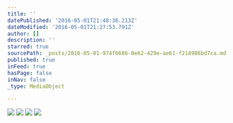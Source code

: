 ```yaml
---
title: ''
datePublished: '2016-05-01T21:48:36.213Z'
dateModified: '2016-05-01T21:27:53.791Z'
author: []
description: ''
starred: true
sourcePath: _posts/2016-05-01-974f6686-0e62-429e-ae61-f214986bd7ca.md
published: true
inFeed: true
hasPage: false
inNav: false
_type: MediaObject

---
```

![](https://the-grid-user-content.s3-us-west-2.amazonaws.com/e65e39f3-9368-4653-a082-68fc2d56fa22.jpg)
![](https://the-grid-user-content.s3-us-west-2.amazonaws.com/2a4e818d-2c59-45c4-a17e-629373a5aee4.jpg)
![](https://the-grid-user-content.s3-us-west-2.amazonaws.com/6dd9e15e-41fd-4a9d-9495-32bd0679a3c7.jpg)
![](https://the-grid-user-content.s3-us-west-2.amazonaws.com/e38cb497-b795-4640-aa37-1ccfd85f4b0f.jpg)